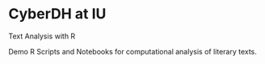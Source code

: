 # CyberDH at IU

Text Analysis with R   

Demo R Scripts and Notebooks for computational analysis of literary texts.   

